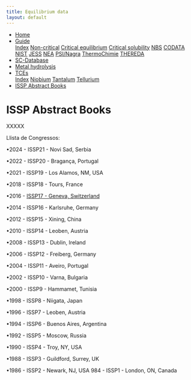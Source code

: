 ```yaml
---
title: Equilibrium data
layout: default
---
```

<ul>
  <li><a href="/">Home</a></li>
  <li class="dropdown">
    <a href="javascript:void(0)" class="dropbtn">Guide</a>
    <div class="dropdown-content">
      <a href="guide/index.html">Index</a>
      <a href="guide/noncritical.html">Non-critical</a>
      <a href="guide/critical-equilibrium.html">Critical equilibrium</a>
      <a href="guide/critical-solubility.html">Critical solubility</a>
      <a href="guide/NBS.html">NBS</a>
      <a href="guide/CODATA.html">CODATA</a>
      <a href="guide/NIST.html">NIST</a>
      <a href="guide/JESS.html">JESS</a>
      <a href="guide/NEA.html">NEA</a>
      <a href="guide/PSI.html">PSI/Nagra</a>
      <a href="guide/thermochimie.html">ThermoChimie</a>
      <a href="THEREDA.html">THEREDA</a>
    </div>
  </li>
  <li><a href="/sc-database.html">SC-Database</a></li>
  <li><a href="/cost-nectar.html">Metal hydrolysis</a></li>
  <li class="dropdown">
    <a href="javascript:void(0)" class="dropbtn">TCEs</a>
    <div class="dropdown-content">
      <a href="TCE/index.html">Index</a>
      <a href="TCE/niobium.html">Niobium</a>
      <a href="TCE/tantalum.html">Tantalum</a>
      <a href="TCE/tellurium.html">Tellurium</a>
    </div>
  </li>
  <li><a class="active" href="ISSP-abstracts.html">ISSP Abstract Books</a></li>
</ul>

# ISSP Abstract Books

XXXXX

Llista de Congressos:

&bull;2024 - ISSP21 - Novi Sad, Serbia

&bull;2022 - ISSP20 - Bragança, Portugal

&bull;2021 - ISSP19 - Los Alamos, NM, USA

&bull;2018 - ISSP18 - Tours, France

&bull;2016 - <a href="ISSP/ISSP17-Book.pdf">ISSP17 - Geneva, Switzerland</a>

&bull;2014 - ISSP16 - Karlsruhe, Germany

&bull;2012 - ISSP15 - Xining, China

&bull;2010 - ISSP14 - Leoben, Austria

&bull;2008 - ISSP13 - Dublin, Ireland

&bull;2006 - ISSP12 - Freiberg, Germany

&bull;2004 - ISSP11 - Aveiro, Portugal

&bull;2002 - ISSP10 - Varna, Bulgaria

&bull;2000 - ISSP9 - Hammamet, Tunisia

&bull;1998 - ISSP8 - Niigata, Japan

&bull;1996 - ISSP7 - Leoben, Austria

&bull;1994 - ISSP6 - Buenos Aires, Argentina

&bull;1992 - ISSP5 - Moscow, Russia

&bull;1990 - ISSP4 - Troy, NY, USA

&bull;1988 - ISSP3 - Guildford, Surrey, UK

&bull;1986 - ISSP2 - Newark, NJ, USA
984 - ISSP1 - London, ON, Canada
